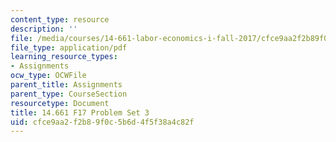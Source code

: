 ```yaml
---
content_type: resource
description: ''
file: /media/courses/14-661-labor-economics-i-fall-2017/cfce9aa2f2b89f0c5b6d4f5f38a4c82f_MIT14_661F17_pset3.pdf
file_type: application/pdf
learning_resource_types:
- Assignments
ocw_type: OCWFile
parent_title: Assignments
parent_type: CourseSection
resourcetype: Document
title: 14.661 F17 Problem Set 3
uid: cfce9aa2-f2b8-9f0c-5b6d-4f5f38a4c82f
---
```

